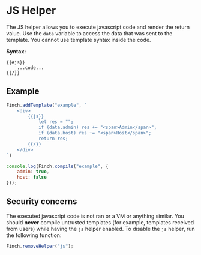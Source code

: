 
# JS Helper

The JS helper allows you to execute javascript code and render the return value. Use the `data` variable to access the data that was sent to the template. You cannot use template syntax inside the code.

**Syntax:**

```
{{#js}}
    ...code...
{{/}}
```

## Example

```js
Finch.addTemplate("example", `
    <div>
        {{js}}
            let res = "";
            if (data.admin) res += "<span>Admin</span>";
            if (data.host) res += "<span>Host</span>";
            return res;
        {{/}}
    </div>
`)

console.log(Finch.compile("example", {
    admin: true,
    host: false
}));
```

## Security concerns

The executed javascript code is not ran or a VM or anything similar. You should **never** compile untrusted templates (for example, templates received from users) while having the `js` helper enabled. To disable the `js` helper, run the following function:

```js
Finch.removeHelper("js");
```